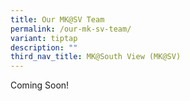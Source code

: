 ```yaml
---
title: Our MK@SV Team
permalink: /our-mk-sv-team/
variant: tiptap
description: ""
third_nav_title: MK@South View (MK@SV)
---
```

<p>Coming Soon!</p>